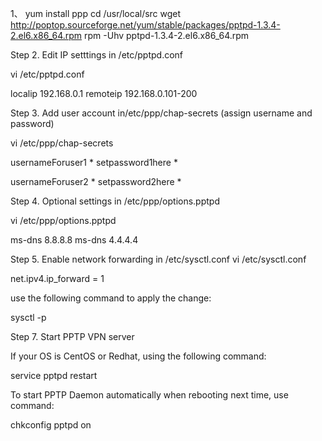 1、
yum install ppp
cd /usr/local/src
wget http://poptop.sourceforge.net/yum/stable/packages/pptpd-1.3.4-2.el6.x86_64.rpm
rpm -Uhv pptpd-1.3.4-2.el6.x86_64.rpm

Step 2. Edit IP setttings in /etc/pptpd.conf

vi /etc/pptpd.conf

localip 192.168.0.1
remoteip 192.168.0.101-200

Step 3. Add user account in/etc/ppp/chap-secrets (assign username and password)

vi /etc/ppp/chap-secrets

usernameForuser1 *  setpassword1here  *

usernameForuser2 *  setpassword2here  *

Step 4. Optional settings in /etc/ppp/options.pptpd

vi /etc/ppp/options.pptpd

ms-dns 8.8.8.8
ms-dns 4.4.4.4

Step 5. Enable network forwarding in /etc/sysctl.conf
vi /etc/sysctl.conf

net.ipv4.ip_forward = 1

use the following command to apply the change:

sysctl -p


Step 7. Start PPTP VPN server

If your OS is CentOS or Redhat, using the following command:

service pptpd restart

To start PPTP Daemon automatically when rebooting next time, use command:

chkconfig pptpd on
